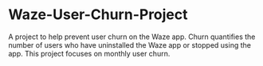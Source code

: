 # Waze-User-Churn-Project
A project to help prevent user churn on the Waze app. Churn quantifies the number of users who have uninstalled the Waze app or stopped using the app. This project focuses on monthly user churn.
